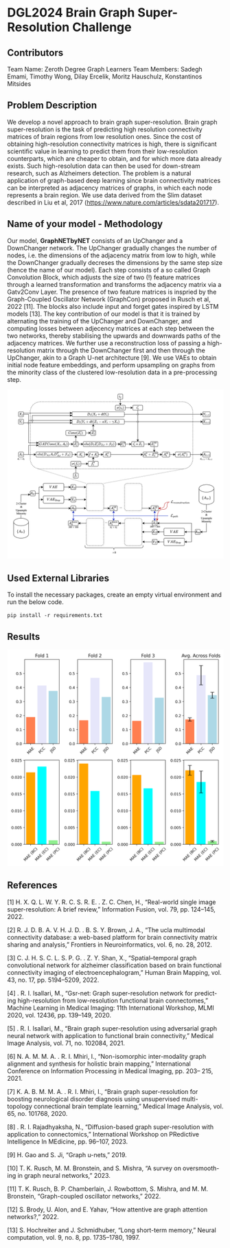 # DGL2024 Brain Graph Super-Resolution Challenge

## Contributors

Team Name: Zeroth Degree Graph
Learners
Team Members: Sadegh Emami, Timothy Wong, Dilay Ercelik, Moritz Hauschulz, Konstantinos Mitsides

## Problem Description


We develop a novel approach to brain graph super-resolution. Brain graph super-resolution is the task of predicting high resolution connectivity matrices of brain regions from low resolution ones. Since the cost of obtaining high-resolution connectivity matrices is high, there is significant scientific value in learning to predict them from their low-resolution counterparts, which are cheaper to obtain, and for which more data already exists. Such high-resolution data can then be used for down-stream research, such as Alzheimers detection. The problem is a natural application of graph-based deep learning since brain connectivity matrices can be interpreted as adjacency matrices of graphs, in which each node represents a brain region. We use data derived from the Slim dataset described in Liu et al, 2017 (https://www.nature.com/articles/sdata201717).

## Name of your model - Methodology
Our model, **GraphNETbyNET** consists of an UpChanger and a DownChanger network. The UpChanger gradually changes the number of nodes, i.e. the dimensions of the adjacency matrix from low to high, while the DownChanger gradually decreses the dimensions by the same step size (hence the name of our model). Each step consists of a so called Graph Convolution Block, which adjusts the size of two (!) feature matrices through a learned transformation and transforms the adjacency matrix via a Gatv2Conv Layer. The presence of two feature matrices is inspried by the Graph-Coupled Oscillator Network (GraphCon) proposed in Rusch et al, 2022 [11]. The blocks also include input and forget gates inspired by LSTM models [13]. The key contribution of our model is that it is trained by alternating the training of the UpChanger and DownChanger, and computing losses between adjecency matrices at each step between the two networks, thereby stabilising the upwards and downwards paths of the adjacency matrices. We further use a reconstruction loss of passing a high-resolution matrix through the DownChanger first and then through the UpChanger, akin to a Graph U-net architecture [9]. We use VAEs to obtain initial node feature embeddings, and perform upsampling on graphs from the minority class of the clustered low-resolution data in a pre-processing step.

<img title="Model Archtecture" alt="Alt text" src="8_step.png">

## Used External Libraries

To install the necessary packages, create an empty virtual environment and run the below code.

```
pip install -r requirements.txt
```

## Results

<img title="Results of 3-fold Cross Validation" alt="Alt text" src="bar_chart_results.png">


## References

[1] H. X. Q. L. W. Y. R. C. S. R. E. . Z. C. Chen, H., “Real-world single
image super-resolution: A brief review,” Information Fusion, vol. 79,
pp. 124–145, 2022.

[2] R. J. D. B. A. V. H. J. D. . B. S. Y. Brown, J. A., “The ucla multimodal
connectivity database: a web-based platform for brain connectivity
matrix sharing and analysis,” Frontiers in Neuroinformatics, vol. 6,
no. 28, 2012.

[3] C. J. H. S. C. L. S. P. G. . Z. Y. Shan, X., “Spatial–temporal
graph convolutional network for alzheimer classification based on brain
functional connectivity imaging of electroencephalogram,” Human Brain
Mapping, vol. 43, no. 17, pp. 5194–5209, 2022.

[4] . R. I. Isallari, M., “Gsr-net: Graph super-resolution network for predict-
ing high-resolution from low-resolution functional brain connectomes,”
Machine Learning in Medical Imaging: 11th International Workshop,
MLMI 2020, vol. 12436, pp. 139–149, 2020.

[5] . R. I. Isallari, M., “Brain graph super-resolution using adversarial
graph neural network with application to functional brain connectivity,”
Medical Image Analysis, vol. 71, no. 102084, 2021.

[6] N. A. M. M. A. . R. I. Mhiri, I., “Non-isomorphic inter-modality
graph alignment and synthesis for holistic brain mapping,” International
Conference on Information Processing in Medical Imaging, pp. 203–
215, 2021.

[7] K. A. B. M. M. A. . R. I. Mhiri, I., “Brain graph super-resolution
for boosting neurological disorder diagnosis using unsupervised multi-
topology connectional brain template learning,” Medical Image Analysis,
vol. 65, no. 101768, 2020.

[8] . R. I. Rajadhyaksha, N., “Diffusion-based graph super-resolution with
application to connectomics,” International Workshop on PRedictive
Intelligence In MEdicine, pp. 96–107, 2023.

[9] H. Gao and S. Ji, “Graph u-nets,” 2019.

[10] T. K. Rusch, M. M. Bronstein, and S. Mishra, “A survey on oversmooth-
ing in graph neural networks,” 2023.

[11] T. K. Rusch, B. P. Chamberlain, J. Rowbottom, S. Mishra, and M. M.
Bronstein, “Graph-coupled oscillator networks,” 2022.

[12] S. Brody, U. Alon, and E. Yahav, “How attentive are graph attention
networks?,” 2022.

[13] S. Hochreiter and J. Schmidhuber, “Long short-term memory,” Neural
computation, vol. 9, no. 8, pp. 1735–1780, 1997.